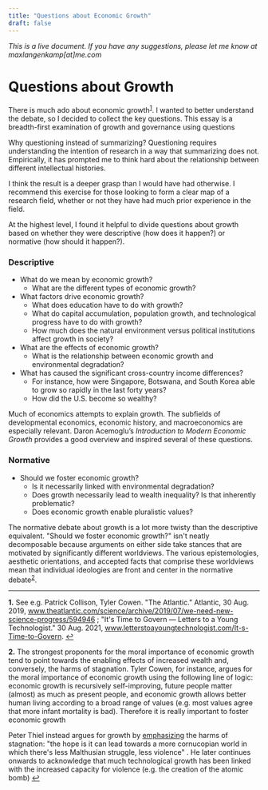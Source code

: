 ```yaml
---
title: "Questions about Economic Growth"
draft: false
---
```

_This is a live document. If you have any suggestions, please let me know at maxlangenkamp[at]me.com_

# Questions about Growth


There is much ado about economic growth<sup id="a1">[1](#g1)</sup>. I wanted to better understand the debate, so I decided to collect the key questions. This essay is a breadth-first examination of growth and governance using questions

Why questioning instead of summarizing? Questioning requires understanding the intention of research in a way that summarizing does not. Empirically, it has prompted me to think hard about the relationship between different intellectual histories.

I think the result is a deeper grasp than I would have had otherwise. I recommend this exercise for those looking to form a clear map of a research field, whether or not they have had much prior experience in the field.


At the highest level, I found it helpful to divide questions about growth based on whether they were descriptive (how does it happen?) or normative (how should it happen?).


### Descriptive
- What do we mean by economic growth?
    - What are the different types of economic growth?
- What factors drive economic growth?
    - What does education have to do with growth?
    - What do capital accumulation, population growth, and technological progress have to do with growth?
    - How much does the natural environment versus political institutions affect growth in society?
- What are the effects of economic growth?
    - What is the relationship between economic growth and environmental degradation?
- What has caused the significant cross-country income differences?
    - For instance, how were Singapore, Botswana, and South Korea able to grow so rapidly in the last forty years?
    - How did the U.S. become so wealthy?

Much of economics attempts to explain growth. The subfields of developmental economics, economic history, and macroeconomics are especially relevant. Daron Acemoglu’s _Introduction to Modern Economic Growth_ provides a good overview and inspired several of these questions.

### Normative
- Should we foster economic growth?
    - Is it necessarily linked with environmental degradation?
    - Does growth necessarily lead to wealth inequality? Is that inherently problematic?
    - Does economic growth enable pluralistic values?

The normative debate about growth is a lot more twisty than the descriptive equivalent. "Should we foster economic growth?" isn't neatly decomposable because arguments on either side take stances that are motivated by significantly different worldviews. The various epistemologies, aesthetic orientations, and accepted facts that comprise these worldviews mean that individual ideologies are front and center in the normative debate<sup id="a2">[2](#g2)</sup>.


---
<b id="g1">1.</b> See e.g. Patrick Collison, Tyler Cowen. "The Atlantic." Atlantic, 30 Aug. 2019, www.theatlantic.com/science/archive/2019/07/we-need-new-science-progress/594946 ; "It's Time to Govern — Letters to a Young Technologist." 30 Aug. 2021, www.letterstoayoungtechnologist.com/It-s-Time-to-Govern. [↩](#a1)

<b id="g2">2.</b> The strongest proponents for the moral importance of economic growth tend to point towards the enabling effects of increased wealth and, conversely, the harms of stagnation. Tyler Cowen, for instance, argues for the moral importance of economic growth using the following line of logic: economic growth is recursively self-improving, future people matter (almost) as much as present people, and economic growth allows better human living according to a broad range of values (e.g. most values agree that more infant mortality is bad). Therefore it is really important to foster economic growth

Peter Thiel instead argues for growth by [emphasizing](https://docs.google.com/document/d/1zao_AyBhNb8TPWrQqgXn5NzNAgfEqzTIaFYos7wdqGI/edit#) the harms of stagnation: "the hope is it can lead towards a more cornucopian world in which there's less Malthusian struggle, less violence" . He later continues onwards to acknowledge that much technological growth has been linked with the increased capacity for violence (e.g. the creation of the atomic bomb) [↩](#a2)
